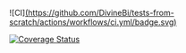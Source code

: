 ![CI][(https://github.com/DivineBi/tests-from-scratch/actions/workflows/ci.yml/badge.svg)](https://github.com/DivineBi/tests-from-scratch/actions/workflows/ci.yml)

[![Coverage Status](https://coveralls.io/repos/github/DivineBi/tests-from-scratch/badge.svg?branch=main)](https://coveralls.io/github/DivineBi/tests-from-scratch?branch=main)